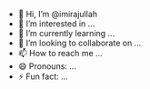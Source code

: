 - 👋 Hi, I’m @imirajullah
- 👀 I’m interested in ...
- 🌱 I’m currently learning ...
- 💞️ I’m looking to collaborate on ...
- 📫 How to reach me ...
- 😄 Pronouns: ...
- ⚡ Fun fact: ...

<!---
imirajullah/imirajullah is a ✨ special ✨ repository because its `README.md` (this file) appears on your GitHub profile.
You can click the Preview link to take a look at your changes.
--->
